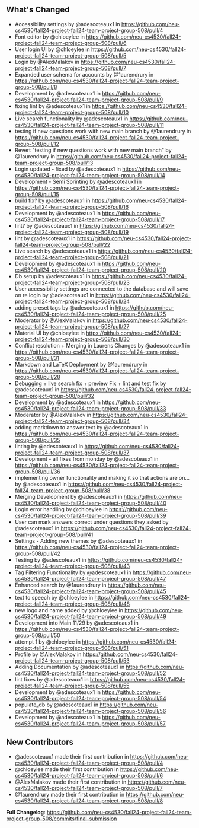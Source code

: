 ## What's Changed
* Accessibility settings by @adescoteaux1 in https://github.com/neu-cs4530/fall24-project-fall24-team-project-group-508/pull/4
* Font editor by @chloeylee in https://github.com/neu-cs4530/fall24-project-fall24-team-project-group-508/pull/6
* User login UI by @chloeylee in https://github.com/neu-cs4530/fall24-project-fall24-team-project-group-508/pull/5
* Login by @AlexMalakov in https://github.com/neu-cs4530/fall24-project-fall24-team-project-group-508/pull/7
* Expanded user schema for accounts by @1aurendrury in https://github.com/neu-cs4530/fall24-project-fall24-team-project-group-508/pull/8
* Development by @adescoteaux1 in https://github.com/neu-cs4530/fall24-project-fall24-team-project-group-508/pull/9
* fixing lint by @adescoteaux1 in https://github.com/neu-cs4530/fall24-project-fall24-team-project-group-508/pull/10
* Live search functionality by @adescoteaux1 in https://github.com/neu-cs4530/fall24-project-fall24-team-project-group-508/pull/11
* testing if new questions work with new main branch by @1aurendrury in https://github.com/neu-cs4530/fall24-project-fall24-team-project-group-508/pull/12
* Revert "testing if new questions work with new main branch" by @1aurendrury in https://github.com/neu-cs4530/fall24-project-fall24-team-project-group-508/pull/13
* Login updated - fixed  by @adescoteaux1 in https://github.com/neu-cs4530/fall24-project-fall24-team-project-group-508/pull/14
* Development - Semi Sprinting by @adescoteaux1 in https://github.com/neu-cs4530/fall24-project-fall24-team-project-group-508/pull/15
* build fix? by @adescoteaux1 in https://github.com/neu-cs4530/fall24-project-fall24-team-project-group-508/pull/16
* Development by @adescoteaux1 in https://github.com/neu-cs4530/fall24-project-fall24-team-project-group-508/pull/17
* lint? by @adescoteaux1 in https://github.com/neu-cs4530/fall24-project-fall24-team-project-group-508/pull/19
* lint by @adescoteaux1 in https://github.com/neu-cs4530/fall24-project-fall24-team-project-group-508/pull/22
* Live search by @adescoteaux1 in https://github.com/neu-cs4530/fall24-project-fall24-team-project-group-508/pull/21
* Development by @adescoteaux1 in https://github.com/neu-cs4530/fall24-project-fall24-team-project-group-508/pull/20
* Db setup by @adescoteaux1 in https://github.com/neu-cs4530/fall24-project-fall24-team-project-group-508/pull/23
* User accessibility settings are connected to the database and will save on re login by @adescoteaux1 in https://github.com/neu-cs4530/fall24-project-fall24-team-project-group-508/pull/24
* adding preset tags by @adescoteaux1 in https://github.com/neu-cs4530/fall24-project-fall24-team-project-group-508/pull/25
* Moderator by @AlexMalakov in https://github.com/neu-cs4530/fall24-project-fall24-team-project-group-508/pull/27
* Material UI by @chloeylee in https://github.com/neu-cs4530/fall24-project-fall24-team-project-group-508/pull/30
* Conflict resolution + Merging in Laurens Changes by @adescoteaux1 in https://github.com/neu-cs4530/fall24-project-fall24-team-project-group-508/pull/31
* Markdown and LaTeX Deployment by @1aurendrury in https://github.com/neu-cs4530/fall24-project-fall24-team-project-group-508/pull/28
* Debugging + live search fix + preview Fix + lint and test fix by @adescoteaux1 in https://github.com/neu-cs4530/fall24-project-fall24-team-project-group-508/pull/32
* Development by @adescoteaux1 in https://github.com/neu-cs4530/fall24-project-fall24-team-project-group-508/pull/33
* Moderator by @AlexMalakov in https://github.com/neu-cs4530/fall24-project-fall24-team-project-group-508/pull/34
* adding markdown to answer text by @adescoteaux1 in https://github.com/neu-cs4530/fall24-project-fall24-team-project-group-508/pull/35
* linting by @adescoteaux1 in https://github.com/neu-cs4530/fall24-project-fall24-team-project-group-508/pull/37
* Development - all fixes from monday by @adescoteaux1 in https://github.com/neu-cs4530/fall24-project-fall24-team-project-group-508/pull/36
* implementing owner functionality and making it so that actions are on… by @adescoteaux1 in https://github.com/neu-cs4530/fall24-project-fall24-team-project-group-508/pull/38
* Merging Development by @adescoteaux1 in https://github.com/neu-cs4530/fall24-project-fall24-team-project-group-508/pull/40
* Login error handling by @chloeylee in https://github.com/neu-cs4530/fall24-project-fall24-team-project-group-508/pull/39
* User can mark answers correct under questions they asked by @adescoteaux1 in https://github.com/neu-cs4530/fall24-project-fall24-team-project-group-508/pull/41
* Settings - Adding new themes by @adescoteaux1 in https://github.com/neu-cs4530/fall24-project-fall24-team-project-group-508/pull/42
* Testing by @adescoteaux1 in https://github.com/neu-cs4530/fall24-project-fall24-team-project-group-508/pull/43
* Tag Filtering Functionality by @adescoteaux1 in https://github.com/neu-cs4530/fall24-project-fall24-team-project-group-508/pull/47
* Enhanced search by @1aurendrury in https://github.com/neu-cs4530/fall24-project-fall24-team-project-group-508/pull/45
* text to speech by @chloeylee in https://github.com/neu-cs4530/fall24-project-fall24-team-project-group-508/pull/48
* new logo and name added by @chloeylee in https://github.com/neu-cs4530/fall24-project-fall24-team-project-group-508/pull/49
* Development into Main 11/29 by @adescoteaux1 in https://github.com/neu-cs4530/fall24-project-fall24-team-project-group-508/pull/50
* attempt 1 by @chloeylee in https://github.com/neu-cs4530/fall24-project-fall24-team-project-group-508/pull/51
* Profile by @AlexMalakov in https://github.com/neu-cs4530/fall24-project-fall24-team-project-group-508/pull/53
* Adding Documentation by @adescoteaux1 in https://github.com/neu-cs4530/fall24-project-fall24-team-project-group-508/pull/52
* lint fixes by @adescoteaux1 in https://github.com/neu-cs4530/fall24-project-fall24-team-project-group-508/pull/55
* Development by @adescoteaux1 in https://github.com/neu-cs4530/fall24-project-fall24-team-project-group-508/pull/54
* populate_db by @adescoteaux1 in https://github.com/neu-cs4530/fall24-project-fall24-team-project-group-508/pull/56
* Development by @adescoteaux1 in https://github.com/neu-cs4530/fall24-project-fall24-team-project-group-508/pull/57

## New Contributors
* @adescoteaux1 made their first contribution in https://github.com/neu-cs4530/fall24-project-fall24-team-project-group-508/pull/4
* @chloeylee made their first contribution in https://github.com/neu-cs4530/fall24-project-fall24-team-project-group-508/pull/6
* @AlexMalakov made their first contribution in https://github.com/neu-cs4530/fall24-project-fall24-team-project-group-508/pull/7
* @1aurendrury made their first contribution in https://github.com/neu-cs4530/fall24-project-fall24-team-project-group-508/pull/8

**Full Changelog**: https://github.com/neu-cs4530/fall24-project-fall24-team-project-group-508/commits/final-submission


